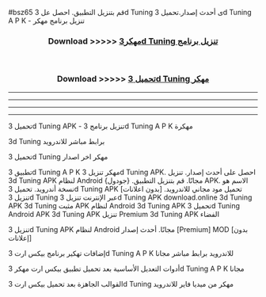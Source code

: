 #bsz65 قم بتنزيل التطبيق. احصل عل 3d Tuning  ى أحدث إصدار.تحميل 3d Tuning  A P K - تنزيل برنامج مهكر



<div align="center">
<h3>Download >>>>> <a href="https://ar-sites.web.app/?ar= 3d Tuning ">مهكر3d Tuning  تنزيل برنامج</a></h3><br>

<h3>Download >>>>> <a href="https://ar-sites.web.app/?ar= 3d Tuning ">تحميل 3d Tuning  مهكر</a></h3>
</div>


----------------------------------------------------------

----------------------------------------------------------

----------------------------------------------------------

----------------------------------------------------------


تحميل 3d Tuning  APK - تنزيل برنامج 3d Tuning  A P K مهكرة

3d Tuning  برابط مباشر للاندرويد

تحميل 3d Tuning  مهكر اخر اصدار

تطبيق 3d Tuning  A P K مهكر
تنزيل 3d Tuning  APK. احصل على أحدث إصدار.
تنزيل 3d Tuning  APK لنظام Android مجانًا.
قم بتنزيل التطبيق. {جودول} APK. الاسم هو نسخة أندرويد.
تحميل 3d Tuning  APK [بدون اعلانات]
تحميل مود مجاني للاندرويد.
تنزيل 3d Tuning  عبر الإنترنت
تنزيل 3d Tuning  APK
download.online 3d Tuning  APK
3d Tuning  مثبت APK لنظام Android
3d Tuning  APK
تحميل 3d Tuning  Android APK
3d Tuning  APK تنزيل Premium
3d Tuning  APK الفضاء

تنزيل 3d Tuning  APK لنظام Android مجانًا. أحدث إصدار [Premium] MOD [بدون إعلانات]

إضافات تهكير برنامج بيكس ارت 3d Tuning  A P K للاندرويد برابط مباشر مجانا

أدوات التعديل الأساسية بعد تحميل تطبيق بيكس ارت مهكر 3d Tuning  A P K مجانا

القوالب الجاهزة بعد تحميل بيكس ارت 3d Tuning  مهكر من ميديا فاير للاندرويد



